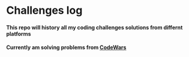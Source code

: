 # Challenges log

#### This repo will history all my coding challenges solutions from differnt platforms

#### Currently am solving problems from [CodeWars](www.codewars.com/r/cvjbdw)
